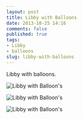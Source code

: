 ```yaml
---
layout: post
title: Libby with Balloons
date: 2013-10-25 14:16
comments: false
published: true
tags:
- Libby
- balloons
slug: libby-with-balloons
---
```

Libby with balloons.

![Libby with Balloon's](http://media.eick.us/media/photographs/2013/2013-07-28/libby-balloon-2013-07-28-at-12-35-35.jpg)

![Libby with Balloon's](http://media.eick.us/media/photographs/2013/2013-07-28/libby-balloon-2013-07-28-at-12-36-00.jpg)

![Libby with Balloon's](http://media.eick.us/media/photographs/2013/2013-07-28/libby-balloon-2013-07-28-at-12-37-01.jpg)

